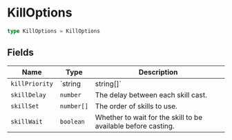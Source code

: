 # KillOptions



```typescript
type KillOptions = KillOptions
```

## Fields

| Name | Type | Description |
|------|------|-------------|
| `killPriority` | `string | string[]` | An ascending list of monster names or monMapIDs to kill. This can also be a string of monsterResolvables deliminted by a comma. |
| `skillDelay` | `number` | The delay between each skill cast. |
| `skillSet` | `number[]` | The order of skills to use. |
| `skillWait` | `boolean` | Whether to wait for the skill to be available before casting. |
